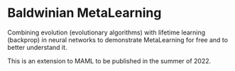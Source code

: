 # Baldwinian MetaLearning

Combining evolution (evolutionary algorithms) with lifetime learning (backprop) in neural networks to demonstrate MetaLearning for free and to better understand it.

This is an extension to MAML to be published in the summer of 2022.
